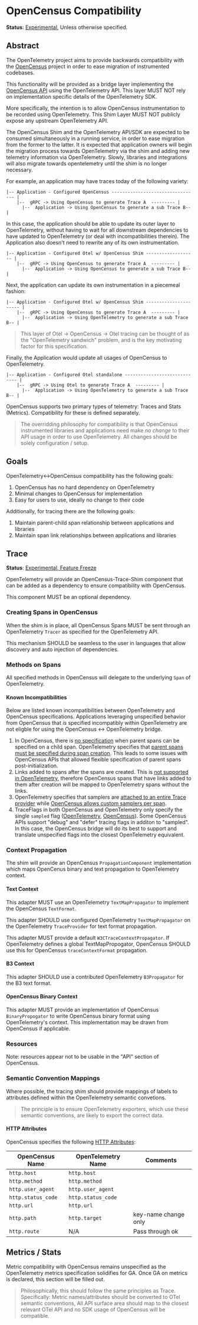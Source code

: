 # OpenCensus Compatibility

**Status**: [Experimental](../document-status.md), Unless otherwise specified.

## Abstract

The OpenTelemetry project aims to provide backwards compatibility with the
[OpenCensus](https://opencensus.io) project in order to ease migration of
instrumented codebases.

This functionality will be provided as a bridge layer implementing the
[OpenCensus API](https://github.com/census-instrumentation/opencensus-specs)
using the OpenTelemetry API. This layer MUST NOT rely on implementation specific
details of the OpenTelemetry SDK.

More specifically, the intention is to allow OpenCensus instrumentation to be
recorded using OpenTelemetry. This Shim Layer MUST NOT publicly expose any
upstream OpenTelemetry API.

The OpenCensus Shim and the OpenTelemetry API/SDK are expected to be consumed
simultaneously in a running service, in order to ease migration from the former
to the latter.  It is expected that application owners will begin the migration
process towards OpenTelemetry via the shim and adding new telemetry information
via OpenTelemetry.  Slowly, libraries and integrations will also migrate
towards opentelemetry until the shim is no longer necessary.

For example, an application may have traces today of the following variety:

```
|-- Application - Configured OpenCensus --------------------------------- |
    |--  gRPC -> Using OpenCensus to generate Trace A  --------- |
      |--  Application -> Using OpenCensus to generate a sub Trace B-- |
```

In this case, the application should be able to update its outer layer to
OpenTelemetry, without having to wait for all downstream dependencies to
have updated to OpenTelemetry (or deal with incompatibilities therein). The
Application also doesn't need to rewrite any of its own instrumentation.

```
|-- Application - Configured Otel w/ OpenCensus Shim ------------------- |
    |--  gRPC -> Using OpenCensus to generate Trace A  --------- |
      |--  Application -> Using OpenCensus to generate a sub Trace B-- |
```

Next, the application can update its own instrumentation in a piecemeal fashion:

```
|-- Application - Configured Otel w/ OpenCensus Shim ---------------------- |
    |--  gRPC -> Using OpenCensus to generate Trace A  --------- |
      |--  Application -> Using OpenTelemetry to generate a sub Trace B-- |
```

> This layer of Otel -> OpenCensus -> Otel tracing can be thought of as the
> "OpenTelemetry sandwich" problem, and is the key motivating factor for
> this specification.

Finally, the Application would update all usages of OpenCensus to OpenTelemetry.

```
|-- Application - Configured Otel standalone ----------------------------- |
    |--  gRPC -> Using Otel to generate Trace A  --------- |
      |--  Application -> Using OpenTelemetry to generate a sub Trace B-- |
```

OpenCensus supports two primary types of telemetry: Traces and Stats (Metrics).
Compatibility for these is defined separately.

> The overridding philosophy for compatibility is that OpenCensus instrumented
> libraries and applications need make *no change* to their API usage in order
> to use OpenTelemetry. All changes should be solely configuration / setup.

## Goals

OpenTelemetry<->OpenCensus compatibility has the following goals:

1. OpenCensus has no hard dependency on OpenTelemetry
2. Minimal changes to OpenCensus for implementation
3. Easy for users to use, ideally no change to their code

Additionally, for tracing there are the following goals:

1. Maintain parent-child span relationship between applications and libraries
2. Maintain span link relationships between applications and libraries

## Trace

**Status**: [Experimental, Feature Freeze](../document-status.md)

OpenTelemetry will provide an OpenCensus-Trace-Shim component that can be
added as a dependency to ensure compatibility with OpenCensus.

This component MUST be an optional dependency.

### Creating Spans in OpenCensus

When the shim is in place, all OpenCensus Spans MUST be sent through an
OpenTelemetry `Tracer` as specified for the OpenTelemetry API.

This mechanism SHOULD be seamless to the user in languages that allow discovery
and auto injection of dependencies.

### Methods on Spans

All specified methods in OpenCensus will delegate to the underlying `Span` of
OpenTelemetry.

#### Known Incompatibilities

Below are listed known incompatibilities between OpenTelemetry and OpenCensus
specifications.   Applications leveraging unspecified behavior from OpenCensus
that *is* specified incompatibly within OpenTelemetry are not eligble for
using the OpenCensus <-> OpenTelemetry bridge.

1. In OpenCensus, there is [no specification](https://github.com/census-instrumentation/opencensus-specs/blob/master/trace/Span.md#span-creation)
   when parent spans can be specified on a child span.   OpenTelemetry specifies
   that [parent spans must be specified during span creation](../trace/api.md#span-creation).
   This leads to some issues with OpenCensus APIs that allowed flexible
   specification of parent spans post-initialization.
2. Links added to spans after the spans are created. This is [not supported in
   OpenTelemetry](../trace/api.md#specifying-links), therefore OpenCensus spans
   that have links added to them after creation will be mapped to OpenTelemetry
   spans without the links.
3. OpenTelemetry specifies that samplers are
   [attached to an entire Trace provider](../trace/sdk.md#sampling)
   while [OpenCensus allows custom samplers per span](https://github.com/census-instrumentation/opencensus-specs/blob/master/trace/Sampling.md#how-can-users-control-the-sampler-that-is-used-for-sampling).
4. TraceFlags in both OpenCensus and OpenTelemetry only specify the single
   `sampled` flag ([OpenTelemetry](../trace/api.md#spancontext),
   [OpenCensus](https://github.com/census-instrumentation/opencensus-specs/blob/master/trace/TraceConfig.md#traceparams)).
   Some OpenCensus APIs support "debug" and "defer" tracing flags in additon to
   "sampled".  In this case, the OpenCensus bridge will do its best to support
   and translate unspecified flags into the closest OpenTelemetry equivalent.

### Context Propagation

The shim will provide an OpenCensus `PropagationComponent` implementation which
maps OpenCenus binary and text propagation to OpenTelemetry context.

#### Text Context

This adapter MUST use an OpenTelemetry `TextMapPropagator` to implement the
OpenCensus `TextFormat`.

This adapter SHOULD use configured OpenTelemetry `TextMapPropagator` on the
OpenTelemetry `TraceProvider` for text format propagation.

This adapter MUST provide a default `W3CTraceContextPropagator`.  If
OpenTelemetry defines a global TextMapPropogator, OpenCensus SHOULD use this
for OpenCensus `traceContextFormat` propagation.

#### B3 Context

This adapter SHOULD use a contributed OpenTelemetry `B3Propagator` for the
B3 text format.

#### OpenCensus Binary Context

This adapter MUST provide an implementation of OpenCensus `BinaryPropogator` to
write OpenCensus binary format using OpenTelemetry's context.  This
implementation may be drawn from OpenCensus if applicable.

### Resources

Note: resources appear not to be usable in the "API" section of OpenCensus.

### Semantic Convention Mappings

Where possible, the tracing shim should provide mappings of labels to attributes
defined within the OpenTelemetry semantic convetions.

> The principle is to ensure OpenTelemetry exporters, which use these semantic
> conventions, are likely to export the correct data.

#### HTTP Attributes

OpenCensus specifies the following [HTTP Attributes](https://github.com/census-instrumentation/opencensus-specs/blob/master/trace/HTTP.md#attributes):

| OpenCensus Name    | OpenTelemetry Name | Comments             |
| ------------------ | ------------------ |----------------------|
| `http.host`        | `http.host`        |                      |
| `http.method`      | `http.method`      |                      |
| `http.user_agent`  | `http.user_agent`  |                      |
| `http.status_code` | `http.status_code` |                      |
| `http.url`         | `http.url`         |                      |
| `http.path`        | `http.target`      | key-name change only |
| `http.route`       | N/A                | Pass through ok      |

## Metrics / Stats

Metric compatibility with OpenCensus remains unspecified as the OpenTelemetry
metrics specification solidifies for GA.   Once GA on metrics is declared,
this section will be filled out.

> Philosophically, this should follow the same principles as Trace.
> Specifically: Metric names/attributes should be converted to OTel semantic
> conventions, All API surface area should map to the closest relevant OTel
> API and no SDK usage of OpenCensus will be compatible.
